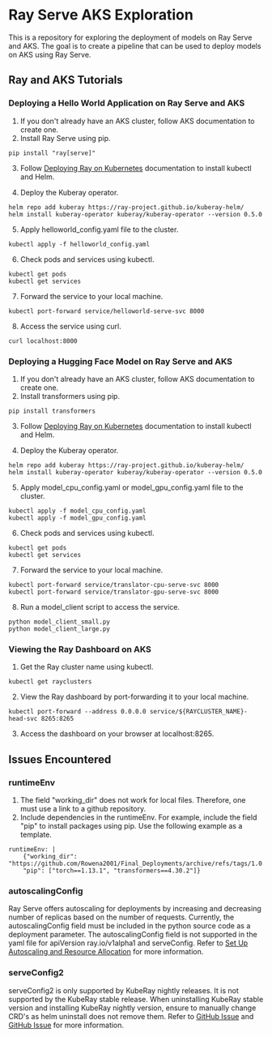# Ray Serve AKS Exploration

This is a repository for exploring the deployment of models on Ray Serve and AKS. The goal is to create a pipeline that can be used to deploy models on AKS using Ray Serve. 

## Ray and AKS Tutorials

### Deploying a Hello World Application on Ray Serve and AKS

1. If you don't already have an AKS cluster, follow AKS documentation to create one.
2. Install Ray Serve using pip.
```
pip install "ray[serve]"
```
3. Follow [Deploying Ray on Kubernetes](https://docs.ray.io/en/latest/cluster/kubernetes/getting-started.html#kuberay-quickstart) documentation to install kubectl and Helm.

4. Deploy the Kuberay operator.
```
helm repo add kuberay https://ray-project.github.io/kuberay-helm/
helm install kuberay-operator kuberay/kuberay-operator --version 0.5.0
```

5. Apply helloworld_config.yaml file to the cluster.
```
kubectl apply -f helloworld_config.yaml
```
6. Check pods and services using kubectl.
```
kubectl get pods
kubectl get services
```
7. Forward the service to your local machine.
```
kubectl port-forward service/helloworld-serve-svc 8000
```
8. Access the service using curl.
```
curl localhost:8000
```

### Deploying a Hugging Face Model on Ray Serve and AKS

1. If you don't already have an AKS cluster, follow AKS documentation to create one.
2. Install transformers using pip.
```
pip install transformers
```
3. Follow [Deploying Ray on Kubernetes](https://docs.ray.io/en/latest/cluster/kubernetes/getting-started.html#kuberay-quickstart) documentation to install kubectl and Helm.

4. Deploy the Kuberay operator.
```
helm repo add kuberay https://ray-project.github.io/kuberay-helm/
helm install kuberay-operator kuberay/kuberay-operator --version 0.5.0
```
5. Apply model_cpu_config.yaml or model_gpu_config.yaml file to the cluster.
```
kubectl apply -f model_cpu_config.yaml
kubectl apply -f model_gpu_config.yaml
```
6. Check pods and services using kubectl.
```
kubectl get pods
kubectl get services
```
7. Forward the service to your local machine.
```
kubectl port-forward service/translator-cpu-serve-svc 8000
kubectl port-forward service/translator-gpu-serve-svc 8000
```
8. Run a model_client script to access the service.
```
python model_client_small.py
python model_client_large.py
```

### Viewing the Ray Dashboard on AKS

1. Get the Ray cluster name using kubectl.
```
kubectl get rayclusters
```
2. View the Ray dashboard by port-forwarding it to your local machine.
```
kubectl port-forward --address 0.0.0.0 service/${RAYCLUSTER_NAME}-head-svc 8265:8265 
```
3. Access the dashboard on your browser at localhost:8265.

## Issues Encountered

### runtimeEnv
1. The field "working_dir" does not work for local files. Therefore, one must use a link to a github repository.
2. Include dependencies in the runtimeEnv. For example, include the field "pip" to install packages using pip.
Use the following example as a template.
```
runtimeEnv: |
    {"working_dir": "https://github.com/Rowena2001/Final_Deployments/archive/refs/tags/1.0.zip", 
    "pip": ["torch==1.13.1", "transformers==4.30.2"]}
```

### autoscalingConfig
Ray Serve offers autoscaling for deployments by increasing and decreasing number of replicas based on the number of requests.
Currently, the autoscalingConfig field must be included in the python source code as a deployment parameter.
The autoscalingConfig field is not supported in the yaml file for apiVersion ray.io/v1alpha1 and serveConfig.
Refer to [Set Up Autoscaling and Resource Allocation](https://docs.ray.io/en/master/serve/scaling-and-resource-allocation.html#) for more information.

### serveConfig2
serveConfig2 is only supported by KubeRay nightly releases. It is not supported by the KubeRay stable release.
When uninstalling KubeRay stable version and installing KubeRay nightly version, ensure to manually change CRD's as helm uninstall does not remove them.
Refer to [GitHub Issue](https://github.com/ray-project/kuberay/issues/1194) and [GitHub Issue](https://github.com/ray-project/kuberay/issues/1216) for more information.